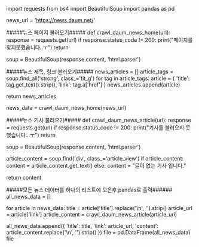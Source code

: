 import requests
from bs4 import BeautifulSoup
import pandas as pd

news_url = 'https://news.daum.net/'


#####뉴스 페이지 불러오기#####
def crawl_daum_news_home(url):
  response = requests.get(url)
  if response.status_code != 200:
    print("페이지를 찾지못했습니다..ㅜ")
    return

  soup = BeautifulSoup(response.content, 'html.parser')



#####뉴스 제목, 링크 불러오기#####
  news_articles = []
  article_tags = soup.find_all('strong', class_='tit_g')
  for tag in article_tags:
    article = {
        'title': tag.get_text().strip(),
        'link': tag.a['href']
    }
    news_articles.append(article)

  return news_articles

news_data = crawl_daum_news_home(news_url)


#####뉴스 기사 불러오기#####
def crawl_daum_news_article(url):
  response = requests.get(url)
  if response.status_code != 200:
    print("기사를 불러오지 못했습니다...ㅜ")
    return

  soup = BeautifulSoup(response.content, 'html.parser')

  article_content = soup.find('div', class_='article_view')
  if article_content:
    content = article_content.get_text()
  else:
    content = "글이 없는 기사 입니다."

  return content



#####모든 뉴스 데이터를 하나의 리스트에 모은후 pandas로 출력######
all_news_data = []

for article in news_data:
  title = article['title'].replace('\n', '').strip()
  article_url = article['link']
  article_content = crawl_daum_news_article(article_url)

  all_news_data.append({
    'title': title,
    'link': article_url,
    'content': article_content.replace('\n', '').strip()
  })
file = pd.DataFrame(all_news_data)
file
